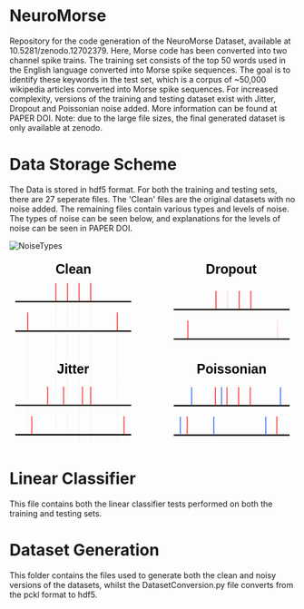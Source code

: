 

# NeuroMorse
Repository for the code generation of the NeuroMorse Dataset, available at 10.5281/zenodo.12702379. Here, Morse code has been converted into two channel spike trains. The training set consists of the top 50 words used in the English language converted into Morse spike sequences. The goal is to identify these keywords in the test set, which is a corpus of ~50,000 wikipedia articles converted into Morse spike sequences. For increased complexity, versions of the training and testing dataset exist with Jitter, Dropout and Poissonian noise added. More information can be found at PAPER DOI. Note: due to the large file sizes, the final generated dataset is only available at zenodo.

# Data Storage Scheme
The Data is stored in hdf5 format. For both the training and testing sets, there are 27 seperate files. The 'Clean' files are the original datasets with no noise added. The remaining files contain various types and levels of noise. The types of noise can be seen below, and explanations for the levels of noise can be seen in PAPER DOI.

![NoiseTypes](https://github.com/user-attachments/assets/7997c699-816f-44eb-8830-39191316c2c4)


<svg
   width="246.65456mm"
   height="162.42403mm"
   viewBox="0 0 246.65456 162.42403"
   version="1.1"
   id="svg5920"
   inkscape:version="1.1 (c68e22c387, 2021-05-23)"
   sodipodi:docname="NoiseTypes.svg"
   xmlns:inkscape="http://www.inkscape.org/namespaces/inkscape"
   xmlns:sodipodi="http://sodipodi.sourceforge.net/DTD/sodipodi-0.dtd"
   xmlns="http://www.w3.org/2000/svg"
   xmlns:svg="http://www.w3.org/2000/svg">
  <defs
     id="defs5917" />
  <g
     inkscape:label="Layer 1"
     inkscape:groupmode="layer"
     id="layer1"
     transform="translate(8.439662,-27.575981)">
    <path
       style="fill:none;stroke:#000000;stroke-width:0.1;stroke-linecap:butt;stroke-linejoin:miter;stroke-miterlimit:4;stroke-dasharray:0.8, 0.8;stroke-dashoffset:0;stroke-opacity:0.462151"
       d="M 61.585159,64.410888 V 185"
       id="path21780"
       sodipodi:nodetypes="cc" />
    <text
       xml:space="preserve"
       style="font-weight:bold;font-size:11.2889px;line-height:1.25;font-family:Arial;-inkscape-font-specification:'Arial Bold';stroke-width:0.264583"
       x="31.302683"
       y="40.794609"
       id="text8711"><tspan
         sodipodi:role="line"
         id="tspan8709"
         style="stroke-width:0.264583"
         x="31.302683"
         y="40.794609">Clean</tspan></text>
    <g
       id="g21729">
      <path
         style="fill:none;stroke:#000000;stroke-width:1.13383;stroke-linecap:butt;stroke-linejoin:miter;stroke-miterlimit:4;stroke-dasharray:none;stroke-opacity:1"
         d="M -3.4396618,90.257135 H 96.560337"
         id="path9451"
         sodipodi:nodetypes="cc" />
      <path
         style="fill:none;stroke:#000000;stroke-width:1.12484;stroke-linecap:butt;stroke-linejoin:miter;stroke-miterlimit:4;stroke-dasharray:none;stroke-opacity:1"
         d="M -3.4396618,64.81986 H 96.560337"
         id="path9453"
         sodipodi:nodetypes="cc" />
      <path
         style="fill:#000000;fill-opacity:1;stroke:#ff5454;stroke-width:1;stroke-linecap:butt;stroke-linejoin:miter;stroke-miterlimit:4;stroke-dasharray:none;stroke-opacity:1"
         d="M 7.2376808,89.810965 V 74.17938"
         id="path43026"
         sodipodi:nodetypes="cc" />
      <path
         style="fill:#000000;fill-opacity:1;stroke:#ff5454;stroke-width:1;stroke-linecap:butt;stroke-linejoin:miter;stroke-miterlimit:4;stroke-dasharray:none;stroke-opacity:1"
         d="M 31.513571,64.41134 V 48.77976"
         id="path43026-3"
         sodipodi:nodetypes="cc" />
      <path
         style="fill:#000000;fill-opacity:1;stroke:#ff5454;stroke-width:1;stroke-linecap:butt;stroke-linejoin:miter;stroke-miterlimit:4;stroke-dasharray:none;stroke-opacity:1"
         d="M 41.537161,64.4109 V 48.77931"
         id="path43026-4"
         sodipodi:nodetypes="cc" />
      <path
         style="fill:#000000;fill-opacity:1;stroke:#ff5454;stroke-width:1;stroke-linecap:butt;stroke-linejoin:miter;stroke-miterlimit:4;stroke-dasharray:none;stroke-opacity:1"
         d="M 51.561161,64.41089 V 48.77931"
         id="path43026-0"
         sodipodi:nodetypes="cc" />
      <path
         style="fill:#000000;fill-opacity:1;stroke:#ff5454;stroke-width:1;stroke-linecap:butt;stroke-linejoin:miter;stroke-miterlimit:4;stroke-dasharray:none;stroke-opacity:1"
         d="M 61.585161,64.41089 V 48.77931"
         id="path43026-39"
         sodipodi:nodetypes="cc" />
      <path
         style="fill:#000000;fill-opacity:1;stroke:#ff5454;stroke-width:1;stroke-linecap:butt;stroke-linejoin:miter;stroke-miterlimit:4;stroke-dasharray:none;stroke-opacity:1"
         d="M 84.573511,89.810895 V 74.17931"
         id="path43026-9"
         sodipodi:nodetypes="cc" />
    </g>
    <g
       id="g26605"
       transform="translate(-56.808783)">
      <path
         style="fill:none;stroke:#000000;stroke-width:1.13383;stroke-linecap:butt;stroke-linejoin:miter;stroke-miterlimit:4;stroke-dasharray:none;stroke-opacity:1"
         d="m 190.02367,97.119775 h 100"
         id="path9451-2"
         sodipodi:nodetypes="cc" />
      <path
         style="fill:none;stroke:#000000;stroke-width:1.12484;stroke-linecap:butt;stroke-linejoin:miter;stroke-miterlimit:4;stroke-dasharray:none;stroke-opacity:1"
         d="m 190.02367,71.6825 h 100"
         id="path9453-8"
         sodipodi:nodetypes="cc" />
      <path
         style="fill:#000000;fill-opacity:1;stroke:#ff5454;stroke-width:1;stroke-linecap:butt;stroke-linejoin:miter;stroke-miterlimit:4;stroke-dasharray:none;stroke-opacity:1"
         d="M 202.25116,96.673605 V 81.04202"
         id="path43026-93"
         sodipodi:nodetypes="cc" />
      <path
         style="fill:#000000;fill-opacity:1;stroke:#ff5454;stroke-width:1;stroke-linecap:butt;stroke-linejoin:miter;stroke-miterlimit:4;stroke-dasharray:none;stroke-opacity:1"
         d="M 226.52705,71.27398 V 55.6424"
         id="path43026-3-3"
         sodipodi:nodetypes="cc" />
      <path
         style="fill:#000000;fill-opacity:1;stroke:#ff5454;stroke-width:1;stroke-linecap:butt;stroke-linejoin:miter;stroke-miterlimit:4;stroke-dasharray:none;stroke-opacity:0.187251"
         d="M 236.55064,71.27354 V 55.64195"
         id="path43026-4-3"
         sodipodi:nodetypes="cc" />
      <path
         style="fill:#000000;fill-opacity:1;stroke:#ff5454;stroke-width:1;stroke-linecap:butt;stroke-linejoin:miter;stroke-miterlimit:4;stroke-dasharray:none;stroke-opacity:1"
         d="M 246.57464,71.27353 V 55.64195"
         id="path43026-0-9"
         sodipodi:nodetypes="cc" />
      <path
         style="fill:#000000;fill-opacity:1;stroke:#ff5454;stroke-width:1;stroke-linecap:butt;stroke-linejoin:miter;stroke-miterlimit:4;stroke-dasharray:none;stroke-opacity:1"
         d="M 256.59864,71.27353 V 55.64195"
         id="path43026-39-2"
         sodipodi:nodetypes="cc" />
      <path
         style="fill:#000000;fill-opacity:1;stroke:#ff5454;stroke-width:1;stroke-linecap:butt;stroke-linejoin:miter;stroke-miterlimit:4;stroke-dasharray:none;stroke-opacity:0.188235"
         d="M 279.58699,96.673535 V 81.04195"
         id="path43026-9-7"
         sodipodi:nodetypes="cc" />
    </g>
    <g
       id="g26579">
      <path
         style="fill:none;stroke:#000000;stroke-width:1.13383;stroke-linecap:butt;stroke-linejoin:miter;stroke-miterlimit:4;stroke-dasharray:none;stroke-opacity:1"
         d="m -3.439662,179.66213 h 100"
         id="path9451-8"
         sodipodi:nodetypes="cc" />
      <path
         style="fill:none;stroke:#000000;stroke-width:1.12484;stroke-linecap:butt;stroke-linejoin:miter;stroke-miterlimit:4;stroke-dasharray:none;stroke-opacity:1"
         d="m -3.439662,154.22486 h 100"
         id="path9453-9"
         sodipodi:nodetypes="cc" />
      <path
         style="fill:#000000;fill-opacity:1;stroke:#ff5454;stroke-width:1;stroke-linecap:butt;stroke-linejoin:miter;stroke-miterlimit:4;stroke-dasharray:none;stroke-opacity:1"
         d="M 10.809749,179.21596 V 163.58438"
         id="path43026-43"
         sodipodi:nodetypes="cc" />
      <path
         style="fill:#000000;fill-opacity:1;stroke:#ff5454;stroke-width:1;stroke-linecap:butt;stroke-linejoin:miter;stroke-miterlimit:4;stroke-dasharray:none;stroke-opacity:1"
         d="M 24.436829,153.81634 V 138.18476"
         id="path43026-3-6"
         sodipodi:nodetypes="cc" />
      <path
         style="fill:#000000;fill-opacity:1;stroke:#ff5454;stroke-width:1;stroke-linecap:butt;stroke-linejoin:miter;stroke-miterlimit:4;stroke-dasharray:none;stroke-opacity:1"
         d="M 38.234681,153.8159 V 138.18431"
         id="path43026-4-9"
         sodipodi:nodetypes="cc" />
      <path
         style="fill:#000000;fill-opacity:1;stroke:#ff5454;stroke-width:1;stroke-linecap:butt;stroke-linejoin:miter;stroke-miterlimit:4;stroke-dasharray:none;stroke-opacity:1"
         d="M 54.459254,153.81589 V 138.18431"
         id="path43026-0-4"
         sodipodi:nodetypes="cc" />
      <path
         style="fill:#000000;fill-opacity:1;stroke:#ff5454;stroke-width:1;stroke-linecap:butt;stroke-linejoin:miter;stroke-miterlimit:4;stroke-dasharray:none;stroke-opacity:1"
         d="M 61.58516,153.81589 V 138.18431"
         id="path43026-39-3"
         sodipodi:nodetypes="cc" />
      <path
         style="fill:#000000;fill-opacity:1;stroke:#ff5454;stroke-width:1;stroke-linecap:butt;stroke-linejoin:miter;stroke-miterlimit:4;stroke-dasharray:none;stroke-opacity:1"
         d="M 90.302301,179.21589 V 163.58431"
         id="path43026-9-9"
         sodipodi:nodetypes="cc" />
    </g>
    <g
       id="g26595"
       transform="translate(-27.228603,-62.544911)">
      <path
         style="fill:none;stroke:#000000;stroke-width:1.13383;stroke-linecap:butt;stroke-linejoin:miter;stroke-miterlimit:4;stroke-dasharray:none;stroke-opacity:1"
         d="m 160.44349,242.56971 h 100"
         id="path9451-5"
         sodipodi:nodetypes="cc" />
      <path
         style="fill:none;stroke:#000000;stroke-width:1.12484;stroke-linecap:butt;stroke-linejoin:miter;stroke-miterlimit:4;stroke-dasharray:none;stroke-opacity:1"
         d="m 160.44349,217.13244 h 100"
         id="path9453-5"
         sodipodi:nodetypes="cc" />
      <path
         style="fill:#000000;fill-opacity:1;stroke:#ff5454;stroke-width:1;stroke-linecap:butt;stroke-linejoin:miter;stroke-miterlimit:4;stroke-dasharray:none;stroke-opacity:1"
         d="M 172.13177,242.12354 V 226.49196"
         id="path43026-8"
         sodipodi:nodetypes="cc" />
      <path
         style="fill:#000000;fill-opacity:1;stroke:#ff5454;stroke-width:1;stroke-linecap:butt;stroke-linejoin:miter;stroke-miterlimit:4;stroke-dasharray:none;stroke-opacity:1"
         d="M 196.40766,216.72392 V 201.09234"
         id="path43026-3-0"
         sodipodi:nodetypes="cc" />
      <path
         style="fill:#000000;fill-opacity:1;stroke:#5487ff;stroke-width:1;stroke-linecap:butt;stroke-linejoin:miter;stroke-miterlimit:4;stroke-dasharray:none;stroke-opacity:1"
         d="M 175.95058,216.72358 V 201.092"
         id="path43026-3-0-2"
         sodipodi:nodetypes="cc" />
      <path
         style="fill:#000000;fill-opacity:1;stroke:#5487ff;stroke-width:1;stroke-linecap:butt;stroke-linejoin:miter;stroke-miterlimit:4;stroke-dasharray:none;stroke-opacity:1"
         d="M 201.74858,216.72358 V 201.092"
         id="path43026-3-0-2-9"
         sodipodi:nodetypes="cc" />
      <path
         style="fill:#000000;fill-opacity:1;stroke:#5487ff;stroke-width:1;stroke-linecap:butt;stroke-linejoin:miter;stroke-miterlimit:4;stroke-dasharray:none;stroke-opacity:1"
         d="M 252.61847,216.72358 V 201.092"
         id="path43026-3-0-2-3"
         sodipodi:nodetypes="cc" />
      <path
         style="fill:#000000;fill-opacity:1;stroke:#5487ff;stroke-width:1;stroke-linecap:butt;stroke-linejoin:miter;stroke-miterlimit:4;stroke-dasharray:none;stroke-opacity:1"
         d="M 166.17794,242.28947 V 226.65789"
         id="path43026-3-0-2-5"
         sodipodi:nodetypes="cc" />
      <path
         style="fill:#000000;fill-opacity:1;stroke:#5487ff;stroke-width:1;stroke-linecap:butt;stroke-linejoin:miter;stroke-miterlimit:4;stroke-dasharray:none;stroke-opacity:1"
         d="M 195.07622,242.28947 V 226.65789"
         id="path43026-3-0-2-9-3"
         sodipodi:nodetypes="cc" />
      <path
         style="fill:#000000;fill-opacity:1;stroke:#5487ff;stroke-width:1;stroke-linecap:butt;stroke-linejoin:miter;stroke-miterlimit:4;stroke-dasharray:none;stroke-opacity:1"
         d="M 239.88034,242.28947 V 226.65789"
         id="path43026-3-0-2-3-6"
         sodipodi:nodetypes="cc" />
      <path
         style="fill:#000000;fill-opacity:1;stroke:#ff5454;stroke-width:1;stroke-linecap:butt;stroke-linejoin:miter;stroke-miterlimit:4;stroke-dasharray:none;stroke-opacity:1"
         d="M 206.43125,216.72348 V 201.09189"
         id="path43026-4-8"
         sodipodi:nodetypes="cc" />
      <path
         style="fill:#000000;fill-opacity:1;stroke:#ff5454;stroke-width:1;stroke-linecap:butt;stroke-linejoin:miter;stroke-miterlimit:4;stroke-dasharray:none;stroke-opacity:1"
         d="M 216.45525,216.72347 V 201.09189"
         id="path43026-0-5"
         sodipodi:nodetypes="cc" />
      <path
         style="fill:#000000;fill-opacity:1;stroke:#ff5454;stroke-width:1;stroke-linecap:butt;stroke-linejoin:miter;stroke-miterlimit:4;stroke-dasharray:none;stroke-opacity:1"
         d="M 226.47925,216.72347 V 201.09189"
         id="path43026-39-1"
         sodipodi:nodetypes="cc" />
      <path
         style="fill:#000000;fill-opacity:1;stroke:#ff5454;stroke-width:1;stroke-linecap:butt;stroke-linejoin:miter;stroke-miterlimit:4;stroke-dasharray:none;stroke-opacity:1"
         d="M 249.4676,242.12347 V 226.49189"
         id="path43026-9-8"
         sodipodi:nodetypes="cc" />
    </g>
    <text
       xml:space="preserve"
       style="font-weight:bold;font-size:11.2889px;line-height:1.25;font-family:Arial;-inkscape-font-specification:'Arial Bold';stroke-width:0.264583"
       x="160.93199"
       y="40.656807"
       id="text17273"><tspan
         sodipodi:role="line"
         id="tspan17271"
         style="stroke-width:0.264583"
         x="160.93199"
         y="40.656807">Dropout</tspan></text>
    <text
       xml:space="preserve"
       style="font-weight:bold;font-size:11.2889px;line-height:1.25;font-family:Arial;-inkscape-font-specification:'Arial Bold';stroke-width:0.264583"
       x="32.589771"
       y="126.89351"
       id="text18057"><tspan
         sodipodi:role="line"
         id="tspan18055"
         style="stroke-width:0.264583"
         x="32.589771"
         y="126.89351">Jitter</tspan></text>
    <text
       xml:space="preserve"
       style="font-weight:bold;font-size:11.2889px;line-height:1.25;font-family:Arial;-inkscape-font-specification:'Arial Bold';stroke-width:0.264583"
       x="153.0744"
       y="126.89351"
       id="text18721"><tspan
         sodipodi:role="line"
         id="tspan18719"
         style="stroke-width:0.264583"
         x="153.0744"
         y="126.89351">Poissonian</tspan></text>
    <path
       style="fill:none;stroke:#000000;stroke-width:0.1;stroke-linecap:butt;stroke-linejoin:miter;stroke-miterlimit:4;stroke-dasharray:0.8, 0.8;stroke-dashoffset:0;stroke-opacity:0.462151"
       d="M 7.2376807,89.810965 V 185"
       id="path21772"
       sodipodi:nodetypes="cc" />
    <path
       style="fill:none;stroke:#000000;stroke-width:0.1;stroke-linecap:butt;stroke-linejoin:miter;stroke-miterlimit:4;stroke-dasharray:0.8, 0.8;stroke-dashoffset:0;stroke-opacity:0.462151"
       d="M 31.513571,64.411338 V 185"
       id="path21774"
       sodipodi:nodetypes="cc" />
    <path
       style="fill:none;stroke:#000000;stroke-width:0.1;stroke-linecap:butt;stroke-linejoin:miter;stroke-miterlimit:4;stroke-dasharray:0.8, 0.8;stroke-dashoffset:0;stroke-opacity:0.462151"
       d="M 41.537159,64.410899 V 185"
       id="path21776"
       sodipodi:nodetypes="cc" />
    <path
       style="fill:none;stroke:#000000;stroke-width:0.1;stroke-linecap:butt;stroke-linejoin:miter;stroke-miterlimit:4;stroke-dasharray:0.8, 0.8;stroke-dashoffset:0;stroke-opacity:0.462151"
       d="M 51.561161,64.410888 V 185"
       id="path21778"
       sodipodi:nodetypes="cc" />
    <path
       style="fill:none;stroke:#000000;stroke-width:0.1;stroke-linecap:butt;stroke-linejoin:miter;stroke-miterlimit:4;stroke-dasharray:0.8, 0.8;stroke-dashoffset:0;stroke-opacity:0.462151"
       d="M 84.573511,89.810893 V 185"
       id="path21782"
       sodipodi:nodetypes="cc" />
  </g>
</svg>

# Linear Classifier
This file contains both the linear classifier tests performed on both the training and testing sets.

# Dataset Generation
This folder contains the files used to generate both the clean and noisy versions of the datasets, whilst the DatasetConversion.py file converts from the pckl format to hdf5.
